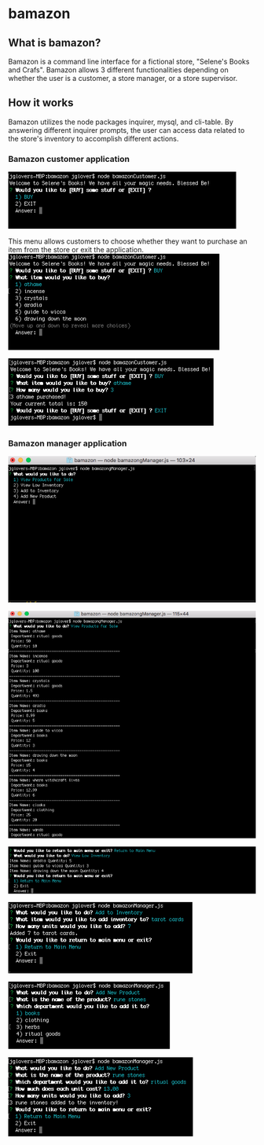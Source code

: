 # bamazon
## What is bamazon?
Bamazon is a command line interface for a fictional store, "Selene's Books and Crafs". Bamazon allows 3 different functionalities
depending on whether the user is a customer, a store manager, or a store supervisor. 

## How it works
Bamazon utilizes the node packages inquirer, mysql, and cli-table. By answering different inquirer prompts, the user can access data related
to the store's inventory to accomplish different actions.

### Bamazon customer application

![customer menu](/bamazonscreenshots/main_menu.png)

This menu allows customers to choose whether they want to purchase an item from the store or exit the application.
![show customer inventory](/bamazonscreenshots/buy_options.png)

![customer buy](/bamazonscreenshots/customer_buy.png)

### Bamazon manager application
![manager menu](/bamazonscreenshots/main_menu_man.png)

![view all products](/bamazonscreenshots/view_inventory.png)

![view low inventory](/bamazonscreenshots/low_inventory_command.png)

![add to inventory](/bamazonscreenshots/add_inventory.png)

![add to inventory department list](/bamazonscreenshots/add_product_dept.png)

![add to inventory](/bamazonscreenshots/add_product.png)
